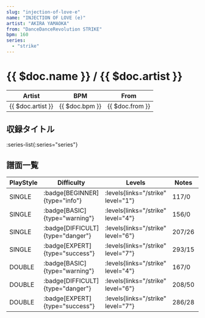 ```yaml
---
slug: "injection-of-love-e"
name: "INJECTION OF LOVE (e)"
artist: "AKIRA YAMAOKA"
from: "DanceDanceRevolution STRIKE"
bpm: 160
series:
  - "strike"
---
```


# {{ $doc.name }} / {{ $doc.artist }}

|Artist|BPM|From|
|------|---|----|
|{{ $doc.artist }}|{{ $doc.bpm }}|{{ $doc.from }}|

## 収録タイトル

:series-list{:series="series"}

## 譜面一覧

|PlayStyle|Difficulty|Levels|Notes|Movie|
|---------|----------|------|-----|-----|
|SINGLE| :badge[BEGINNER]{type="info"}| :levels{links="/strike" level="1"}|117/0||
|SINGLE| :badge[BASIC]{type="warning"}| :levels{links="/strike" level="4"}|156/0||
|SINGLE| :badge[DIFFICULT]{type="danger"}| :levels{links="/strike" level="6"}|207/26||
|SINGLE| :badge[EXPERT]{type="success"}| :levels{links="/strike" level="7"}|293/15||
|DOUBLE| :badge[BASIC]{type="warning"}| :levels{links="/strike" level="4"}|167/0||
|DOUBLE| :badge[DIFFICULT]{type="danger"}| :levels{links="/strike" level="6"}|208/50||
|DOUBLE| :badge[EXPERT]{type="success"}| :levels{links="/strike" level="7"}|286/28||
